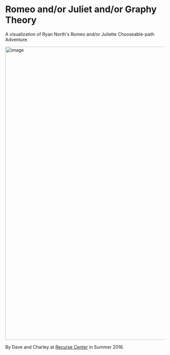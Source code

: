# Romeo and/or Juliet and/or Graphy Theory

A visualization of Ryan North's Romeo and/or Juliette Chooseable-path Adventure.

<img width="925" alt="image" src="https://github.com/dvndrsn/romeo-and-or-juliet-vis/assets/4897035/6731fe1c-44b8-4cda-9185-0115d3a494a0">

By Dave and Charley at [Recurse Center][rc] in Summer 2016.

[rc]: https://www.recurse.com/
